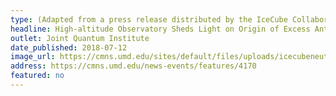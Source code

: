 ```yaml
---
type: (Adapted from a press release distributed by the IceCube Collaboration)
headline: High-altitude Observatory Sheds Light on Origin of Excess Anti-matter
outlet: Joint Quantum Institute
date_published: 2018-07-12
image_url: https://cmns.umd.edu/sites/default/files/uploads/icecubeneutrinos_web.jpg
address: https://cmns.umd.edu/news-events/features/4170
featured: no
---
```

